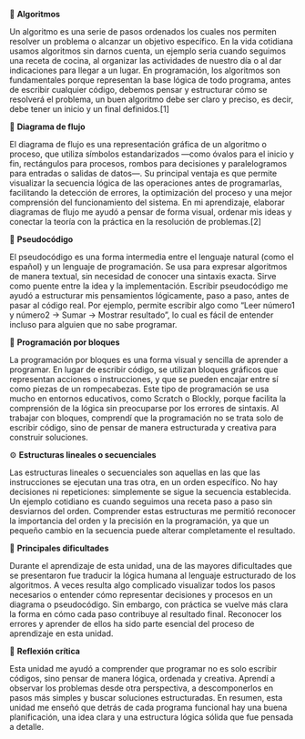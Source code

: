 🧩 **Algoritmos**

Un algoritmo es una serie de pasos ordenados los cuales nos permiten resolver un problema o alcanzar un objetivo específico. 
En la vida cotidiana usamos algoritmos sin darnos cuenta, un ejemplo seria cuando seguimos una receta de cocina, al organizar las actividades de nuestro día o al dar indicaciones para llegar a un lugar.
En programación, los algoritmos son fundamentales porque representan la base lógica de todo programa, antes de escribir cualquier código, debemos pensar y estructurar cómo se resolverá el problema, un buen algoritmo debe ser claro y preciso, es decir, debe tener un inicio y un final definidos.[1]

🔄 **Diagrama de flujo**

El diagrama de flujo es una representación gráfica de un algoritmo o proceso, que utiliza símbolos estandarizados —como óvalos para el inicio y fin, rectángulos para procesos, rombos para decisiones y paralelogramos para entradas o salidas de datos—. Su principal ventaja es que permite visualizar la secuencia lógica de las operaciones antes de programarlas, facilitando la detección de errores, la optimización del proceso y una mejor comprensión del funcionamiento del sistema. En mi aprendizaje, elaborar diagramas de flujo me ayudó a pensar de forma visual, ordenar mis ideas y conectar la teoría con la práctica en la resolución de problemas.[2]

💬 **Pseudocódigo**

El pseudocódigo es una forma intermedia entre el lenguaje natural (como el español) y un lenguaje de programación. Se usa para expresar algoritmos de manera textual, sin necesidad de conocer una sintaxis exacta.
Sirve como puente entre la idea y la implementación. Escribir pseudocódigo me ayudó a estructurar mis pensamientos lógicamente, paso a paso, antes de pasar al código real.
Por ejemplo, permite escribir algo como “Leer número1 y número2 → Sumar → Mostrar resultado”, lo cual es fácil de entender incluso para alguien que no sabe programar.

🧱 **Programación por bloques**

La programación por bloques es una forma visual y sencilla de aprender a programar. En lugar de escribir código, se utilizan bloques gráficos que representan acciones o instrucciones, y que se pueden encajar entre sí como piezas de un rompecabezas.
Este tipo de programación se usa mucho en entornos educativos, como Scratch o Blockly, porque facilita la comprensión de la lógica sin preocuparse por los errores de sintaxis.
Al trabajar con bloques, comprendí que la programación no se trata solo de escribir código, sino de pensar de manera estructurada y creativa para construir soluciones.

⚙️ **Estructuras lineales o secuenciales**

Las estructuras lineales o secuenciales son aquellas en las que las instrucciones se ejecutan una tras otra, en un orden específico. No hay decisiones ni repeticiones: simplemente se sigue la secuencia establecida.
Un ejemplo cotidiano es cuando seguimos una receta paso a paso sin desviarnos del orden.
Comprender estas estructuras me permitió reconocer la importancia del orden y la precisión en la programación, ya que un pequeño cambio en la secuencia puede alterar completamente el resultado.

🚧 **Principales dificultades**

Durante el aprendizaje de esta unidad, una de las mayores dificultades que se presentaron fue traducir la lógica humana al lenguaje estructurado de los algoritmos.
A veces resulta algo complicado visualizar todos los pasos necesarios o entender cómo representar decisiones y procesos en un diagrama o pseudocódigo. Sin embargo, con práctica se vuelve más clara la forma en cómo cada paso contribuye al resultado final.
Reconocer los errores y aprender de ellos ha sido parte esencial del proceso de aprendizaje en esta unidad.

💭 **Reflexión crítica**

Esta unidad me ayudó a comprender que programar no es solo escribir códigos, sino pensar de manera lógica, ordenada y creativa. Aprendí a observar los problemas desde otra perspectiva, a descomponerlos en pasos más simples y buscar soluciones estructuradas.
En resumen, esta unidad me enseñó que detrás de cada programa funcional hay una buena planificación, una idea clara y una estructura lógica sólida que fue pensada a detalle.
